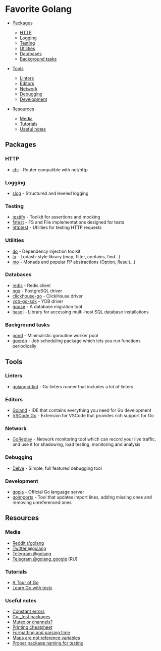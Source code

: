 # Favorite Golang

- [Packages](#packages)
  - [HTTP](#http)
  - [Logging](#logging)
  - [Testing](#testing)
  - [Utilities](#utilities)
  - [Databases](#databases)
  - [Background tasks](#background-tasks)

- [Tools](#tools)
  - [Linters](#linters)
  - [Editors](#editors)
  - [Network](#network)
  - [Debugging](#debugging)
  - [Development](#development)

- [Resources](#resources)
  - [Media](#media)
  - [Tutorials](#tutorials)
  - [Useful notes](#useful-notes)

## Packages

### HTTP

* [chi](https://github.com/go-chi/chi) - Router compatible with net/http

### Logging

* [slog](https://pkg.go.dev/log/slog) - Structured and leveled logging

### Testing

* [testify](https://github.com/stretchr/testify) - Toolkit for assertions and mocking
* [fstest](https://golang.org/pkg/testing/fstest) - FS and File implementations designed for tests
* [httptest](https://pkg.go.dev/net/http/httptest) - Utilities for testing HTTP requests

### Utilities

* [do](https://github.com/samber/do) - Dependency injection toolkit
* [lo](https://github.com/samber/lo) - Lodash-style library (map, filter, contains, find...)
* [mo](https://github.com/samber/mo) - Monads and popular FP abstractions (Option, Result...)

### Databases

* [redis](https://github.com/go-redis/redis) - Redis client
* [pgx](https://github.com/jackc/pgx) - PostgreSQL driver
* [clickhouse-go](https://github.com/ClickHouse/clickhouse-go) - ClickHouse driver
* [ydb-go-sdk](https://github.com/ydb-platform/ydb-go-sdk) - YDB driver
* [goose](https://github.com/pressly/goose) - A database migration tool
* [hasql](https://github.com/yandex/go-hasql) - Library for accessing multi-host SQL database installations

### Background tasks

* [pond](https://github.com/alitto/pond) - Minimalistic goroutine worker pool
* [gocron](https://github.com/go-co-op/gocron) - Job scheduling package which lets you run functions periodically

## Tools

### Linters

* [golangci-lint](https://github.com/golangci/golangci-lint) - Go linters runner that includes a lot of linters

### Editors

* [Goland](https://www.jetbrains.com/go) - IDE that contains everything you need for Go development
* [VSCode Go](https://github.com/golang/vscode-go) - Extension for VSCode that provides rich support for Go

### Network

* [GoReplay](https://github.com/buger/goreplay) - Network monitoring tool which can
  record your live traffic, and use it for shadowing, load testing, monitoring and
  analysis

### Debugging

* [Delve](https://github.com/go-delve/delve) - Simple, full featured debugging tool

### Development

* [gopls](https://github.com/golang/tools/blob/master/gopls) - Official Go language server
* [goimports](https://pkg.go.dev/golang.org/x/tools/cmd/goimports) - Tool that updates import lines, adding missing ones and removing unreferenced ones

## Resources

### Media

* [Reddit r/golang](https://www.reddit.com/r/golang)
* [Twitter @golang](https://twitter.com/golang)
* [Telegram @golang](https://t.me/golang)
* [Telegram @golang_google](https://t.me/golang_google) [RU]

### Tutorials

* [A Tour of Go](https://tour.golang.org)
* [Learn Go with tests](https://quii.gitbook.io/learn-go-with-tests)

### Useful notes

* [Constant errors](https://dave.cheney.net/2016/04/07/constant-errors)
* [Go _test packages](https://jdkaplan.dev/thinkin-logs/2021-10-07)
* [Mutex or channels?](https://github.com/golang/go/wiki/MutexOrChannel)
* [Printing cheatsheet](https://pkg.go.dev/fmt#hdr-Printing)
* [Formatting and parsing time](https://programming.guide/go/format-parse-string-time-date-example.html)
* [Maps are not reference variables](https://dave.cheney.net/2017/04/30/if-a-map-isnt-a-reference-variable-what-is-it)
* [Proper package naming for testing](https://stackoverflow.com/questions/19998250/proper-package-naming-for-testing-with-the-go-language)

